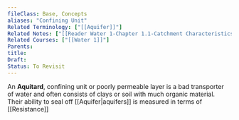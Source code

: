 ```yaml
---
fileClass: Base, Concepts
aliases: "Confining Unit"
Related Terminology: ["[[Aquifer]]"]
Related Notes: ["[[Reader Water 1-Chapter 1.1-Catchment Characteristics]]"]
Related Courses: ["[[Water 1]]"]
Parents: 
title: 
Draft: 
Status: To Revisit
---
```

An **Aquitard**, confining unit or poorly permeable layer is a bad transporter of water and often consists of clays or soil with much organic material. Their ability to seal off [[Aquifer|aquifers]]
is measured in terms of [[Resistance]]